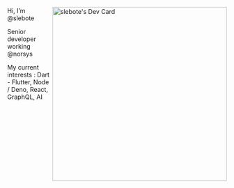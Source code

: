 <a href="https://app.daily.dev/slebote"><img align="right" src="https://api.daily.dev/devcards/f96b3ea247b34e6b969a2287403887b3.png?r=j07" width="400" alt="slebote's Dev Card" /></a>

Hi, I’m @slebote

Senior developer working @norsys

My current interests : Dart - Flutter, Node / Deno, React, GraphQL, AI
